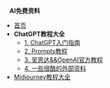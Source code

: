 <!-- docs/_sidebar.md -->

**&nbsp;&nbsp;&nbsp;&nbsp;AI免费资料**

* [首页](/)
* **ChatGPT教程大全**
  * [1. ChatGPT入门指南](ChatGPT/index.md)
  * [2. Prompts教程](ChatGPT/prompts.md)
  * [3. 吴恩达&&OpenAI官方教程](ChatGPT/free_course.md)
  * [4. 一些很酷的外部资料](ChatGPT/coolthings.md)
* [Midjourney教程大全](MidJourney/)